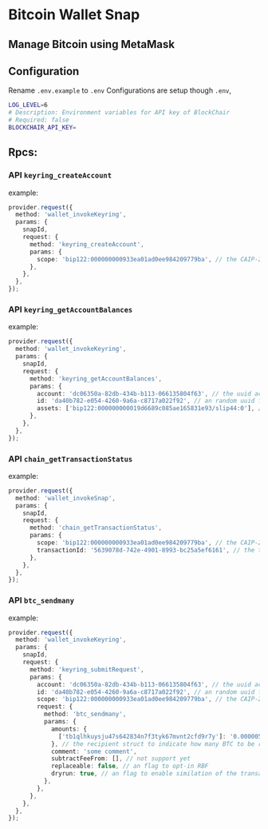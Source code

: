 # Bitcoin Wallet Snap

## Manage Bitcoin using MetaMask

## Configuration

Rename `.env.example` to `.env`
Configurations are setup though `.env`,

```bash
LOG_LEVEL=6
# Description: Environment variables for API key of BlockChair
# Required: false
BLOCKCHAIR_API_KEY=
```

## Rpcs:

### API `keyring_createAccount`

example:

```typescript
provider.request({
  method: 'wallet_invokeKeyring',
  params: {
    snapId,
    request: {
      method: 'keyring_createAccount',
      params: {
        scope: 'bip122:000000000933ea01ad0ee984209779ba', // the CAIP-2 chain ID of bitcoin
      },
    },
  },
});
```

### API `keyring_getAccountBalances`

example:

```typescript
provider.request({
  method: 'wallet_invokeKeyring',
  params: {
    snapId,
    request: {
      method: 'keyring_getAccountBalances',
      params: {
        account: 'dc06350a-82db-434b-b113-066135804f63', // the uuid account id of the current account
        id: 'da40b782-e054-4260-9a6a-c8717a022f92', // an random uuid for this request
        assets: ['bip122:000000000019d6689c085ae165831e93/slip44:0'], // Caip-2 BTC Asset
      },
    },
  },
});
```

### API `chain_getTransactionStatus`

example:

```typescript
provider.request({
  method: 'wallet_invokeSnap',
  params: {
    snapId,
    request: {
      method: 'chain_getTransactionStatus',
      params: {
        scope: 'bip122:000000000933ea01ad0ee984209779ba', // the CAIP-2 chain ID of bitcoin
        transactionId: '5639078d-742e-4901-8993-bc25a5ef6161', // the txn id of an bitcoin transaction
      },
    },
  },
});
```

### API `btc_sendmany`

example:

```typescript
provider.request({
  method: 'wallet_invokeKeyring',
  params: {
    snapId,
    request: {
      method: 'keyring_submitRequest',
      params: {
        account: 'dc06350a-82db-434b-b113-066135804f63', // the uuid account id of the current account
        id: 'da40b782-e054-4260-9a6a-c8717a022f92', // an random uuid for this request
        scope: 'bip122:000000000933ea01ad0ee984209779ba', // the CAIP-2 chain ID of bitcoin
        request: {
          method: 'btc_sendmany',
          params: {
            amounts: {
              ['tb1qlhkuysju47s642834n7f3tyk67mvnt2cfd9r7y']: '0.00000500',
            }, // the recipient struct to indicate how many BTC to be received for each recipient
            comment: 'some comment',
            subtractFeeFrom: [], // not support yet
            replaceable: false, // an flag to opt-in RBF
            dryrun: true, // an flag to enable similation of the transaction, without broadcast to network
          },
        },
      },
    },
  },
});
```
